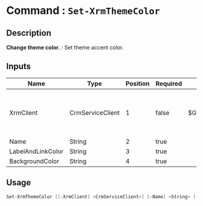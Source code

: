 ﻿# Command : `Set-XrmThemeColor` 

## Description

**Change theme color.** : Set theme accent color.

## Inputs

Name|Type|Position|Required|Default|Description
----|----|--------|--------|-------|-----------
XrmClient|CrmServiceClient|1|false|$Global:XrmClient|Xrm connector initialized to target instance. Use latest one by default. (CrmServiceClient)
Name|String|2|true||
LabelAndLinkColor|String|3|true||
BackgroundColor|String|4|true||


## Usage

```Powershell 
Set-XrmThemeColor [[-XrmClient] <CrmServiceClient>] [-Name] <String> [-LabelAndLinkColor] <String> [-BackgroundColor] <String> [<CommonParameters>]
``` 


